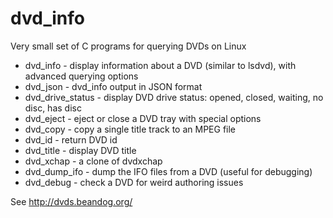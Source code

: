 dvd_info
=========

Very small set of C programs for querying DVDs on Linux

* dvd_info - display information about a DVD (similar to lsdvd), with advanced querying options
* dvd_json - dvd_info output in JSON format
* dvd_drive_status - display DVD drive status: opened, closed, waiting, no disc, has disc
* dvd_eject - eject or close a DVD tray with special options
* dvd_copy - copy a single title track to an MPEG file
* dvd_id - return DVD id
* dvd_title - display DVD title
* dvd_xchap - a clone of dvdxchap
* dvd_dump_ifo - dump the IFO files from a DVD (useful for debugging)
* dvd_debug - check a DVD for weird authoring issues

See http://dvds.beandog.org/
